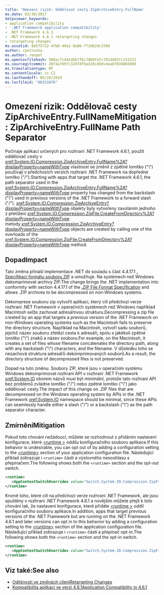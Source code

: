 ```yaml
---
title: 'Omezení rizik: Oddělovač cesty ZipArchiveEntry.FullName'
ms.date: 03/30/2017
helpviewer_keywords:
- application compatibility
- ',NET Framework application compatibility'
- .NET Framework 4.6.1
- .NET Framework 4.6.1 retargeting changes
- retargeting changes
ms.assetid: 8d575722-4fb6-49a2-8a06-f72d62dc3766
author: rpetrusha
ms.author: ronpet
ms.openlocfilehash: 908ac7c441dbb7f6c70b9fafc701d403fc153222
ms.sourcegitcommit: 26f4a7697c32978f6a328c89dc4ea87034065989
ms.translationtype: MT
ms.contentlocale: cs-CZ
ms.lasthandoff: 05/28/2019
ms.locfileid: "66251076"
---
```

# <a name="mitigation-ziparchiveentryfullname-path-separator"></a><span data-ttu-id="fdd7d-102">Omezení rizik: Oddělovač cesty ZipArchiveEntry.FullName</span><span class="sxs-lookup"><span data-stu-id="fdd7d-102">Mitigation: ZipArchiveEntry.FullName Path Separator</span></span>
<span data-ttu-id="fdd7d-103">Počínaje aplikací určených pro rozhraní .NET Framework 4.6.1, použít oddělovač cesty v <xref:System.IO.Compression.ZipArchiveEntry.FullName%2A?displayProperty=nameWithType> vlastnost se změnil z zpětné lomítko ("\\") používají v předchozích verzích rozhraní .NET Framework na dopředné lomítko ("/").</span><span class="sxs-lookup"><span data-stu-id="fdd7d-103">Starting with apps that target the .NET Framework 4.6.1, the path separator used in the <xref:System.IO.Compression.ZipArchiveEntry.FullName%2A?displayProperty=nameWithType> property has changed from the backslash ("\\") used in previous versions of the .NET Framework to a forward slash ("/").</span></span>   <span data-ttu-id="fdd7d-104"><xref:System.IO.Compression.ZipArchiveEntry?displayProperty=nameWithType> objekty byly vytvořeny zavoláním jednoho z přetížení <xref:System.IO.Compression.ZipFile.CreateFromDirectory%2A?displayProperty=nameWithType> metody.</span><span class="sxs-lookup"><span data-stu-id="fdd7d-104"><xref:System.IO.Compression.ZipArchiveEntry?displayProperty=nameWithType> objects are created by calling one of the overloads of the <xref:System.IO.Compression.ZipFile.CreateFromDirectory%2A?displayProperty=nameWithType> method.</span></span>  
  
## <a name="impact"></a><span data-ttu-id="fdd7d-105">Dopad</span><span class="sxs-lookup"><span data-stu-id="fdd7d-105">Impact</span></span>  
 <span data-ttu-id="fdd7d-106">Tato změna přináší implementace .NET do souladu s část 4.4.17.1 [. Specifikaci formátu souboru ZIP](https://pkware.cachefly.net/webdocs/casestudies/APPNOTE.TXT) a umožňuje. Na systémech než Windows dekomprimovat archivy ZIP.</span><span class="sxs-lookup"><span data-stu-id="fdd7d-106">The change brings the .NET implementation into conformity with section 4.4.17.1 of the [.ZIP File Format Specification](https://pkware.cachefly.net/webdocs/casestudies/APPNOTE.TXT) and allows .ZIP archives to be decompressed on non-Windows systems.</span></span>  
  
 <span data-ttu-id="fdd7d-107">Dekomprese souboru zip vytvořil aplikaci, který cílí předchozí verze rozhraní .NET Framework v operačních systémech než Windows například Macintosh selže zachovat adresářovou strukturu.</span><span class="sxs-lookup"><span data-stu-id="fdd7d-107">Decompressing a zip file created  by an app that targets a previous version of the .NET Framework on non-Windows operating systems such as the Macintosh fails to preserve the directory structure.</span></span> <span data-ttu-id="fdd7d-108">Například na Macintosh, vytvoří sadu souborů, jejichž název souboru zřetězí cesta k adresáři, spolu s jakékoli zpětné lomítko ("\\") znaků a název souboru.</span><span class="sxs-lookup"><span data-stu-id="fdd7d-108">For example, on the Macintosh, it creates a set of files whose filename concatenates the directory path, along with any backslash ("\\") characters, and the filename.</span></span> <span data-ttu-id="fdd7d-109">V důsledku toho se nezachová struktura adresářů dekomprimovaných souborů.</span><span class="sxs-lookup"><span data-stu-id="fdd7d-109">As a result, the directory structure of decompressed files is not preserved.</span></span>  
  
 <span data-ttu-id="fdd7d-110">Dopad na tuto změnu. Soubory ZIP, které jsou v operačním systému Windows dekomprimovat rozhraní API v rozhraní .NET Framework <xref:System.IO> oborem názvů musí být minimální, protože tato rozhraní API bez problémů zvládne lomítko ("/") nebo zpětné lomítko ("\\") jako oddělovač cesty.</span><span class="sxs-lookup"><span data-stu-id="fdd7d-110">The impact of this change on .ZIP files that are decompressed on the Windows operating system by APIs in the .NET Framework <xref:System.IO> namespace should be minimal, since these APIs can seamlessly handle either a slash ("/") or a backslash ("\\") as the path separator character.</span></span>  
  
## <a name="mitigation"></a><span data-ttu-id="fdd7d-111">Zmírnění</span><span class="sxs-lookup"><span data-stu-id="fdd7d-111">Mitigation</span></span>  
 <span data-ttu-id="fdd7d-112">Pokud toto chování nežádoucí, můžete se rozhodnout z přidáním nastavení konfigurace, které [ \<runtime >](../../../docs/framework/configure-apps/file-schema/runtime/runtime-element.md) oddílu konfiguračního souboru aplikace.</span><span class="sxs-lookup"><span data-stu-id="fdd7d-112">If this behavior is undesirable, you can opt out of by adding a configuration setting to the [\<runtime>](../../../docs/framework/configure-apps/file-schema/runtime/runtime-element.md) section of your application configuration file.</span></span> <span data-ttu-id="fdd7d-113">Následující příklad zobrazuje i `<runtime>` části a výslovného nesouhlasu s přepínačem.</span><span class="sxs-lookup"><span data-stu-id="fdd7d-113">The following shows both the `<runtime>` section and the opt-out switch.</span></span>  
  
```xml  
<runtime>  
   <AppContextSwitchOverrides value="Switch.System.IO.Compression.ZipFile.UseBackslash=true" />  
</runtime>  
```  
  
 <span data-ttu-id="fdd7d-114">Kromě toho, které cílí na předchozí verze rozhraní .NET Framework, ale jsou spuštěny v rozhraní .NET Framework 4.6.1 a novějším můžete přejít k toto chování tak, že nastavení konfigurace, které přidáte [ \<runtime >](../../../docs/framework/configure-apps/file-schema/runtime/runtime-element.md) oddíl konfiguračního souboru aplikace.</span><span class="sxs-lookup"><span data-stu-id="fdd7d-114">In addition, apps that target previous versions of the .NET Framework but are running on the .NET Framework 4.6.1 and later versions can opt in to this behavior by adding a configuration setting to the [\<runtime>](../../../docs/framework/configure-apps/file-schema/runtime/runtime-element.md) section of the application configuration file.</span></span> <span data-ttu-id="fdd7d-115">Následující příklad zobrazuje i `<runtime>` části a přepínač opt-in.</span><span class="sxs-lookup"><span data-stu-id="fdd7d-115">The following shows both the `<runtime>` section and the opt-in switch.</span></span>  
  
```xml  
<runtime>  
   <AppContextSwitchOverrides value="Switch.System.IO.Compression.ZipFile.UseBackslash=false" />  
</runtime>  
```  
  
## <a name="see-also"></a><span data-ttu-id="fdd7d-116">Viz také:</span><span class="sxs-lookup"><span data-stu-id="fdd7d-116">See also</span></span>

- [<span data-ttu-id="fdd7d-117">Odlišnosti ve změnách cílení</span><span class="sxs-lookup"><span data-stu-id="fdd7d-117">Retargeting Changes</span></span>](../../../docs/framework/migration-guide/retargeting-changes-in-the-net-framework-4-6-1.md)
- [<span data-ttu-id="fdd7d-118">Kompatibilita aplikací ve verzi 4.6.1</span><span class="sxs-lookup"><span data-stu-id="fdd7d-118">Application Compatibility in 4.6.1</span></span>](../../../docs/framework/migration-guide/application-compatibility-in-the-net-framework-4-6-1.md)
